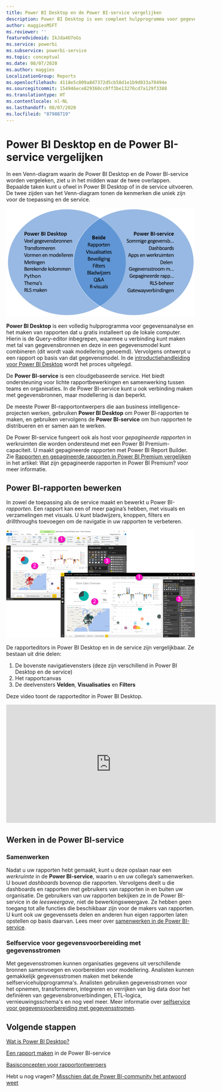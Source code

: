 ```yaml
---
title: Power BI Desktop en de Power BI-service vergelijken
description: Power BI Desktop is een compleet hulpprogramma voor gegevensanalyse en het maken van rapporten. De Power BI-service is een op de cloud gebaseerde onlineservice voor lichte rapportbewerking en samenwerking voor teams en corporaties.
author: maggiesMSFT
ms.reviewer: ''
featuredvideoid: IkJda4O7oGs
ms.service: powerbi
ms.subservice: powerbi-service
ms.topic: conceptual
ms.date: 08/07/2020
ms.author: maggies
LocalizationGroup: Reports
ms.openlocfilehash: 4118e5c009a8d7372d5cb58d1e1b9d033a70494e
ms.sourcegitcommit: 154946ece829360cc0ff3be13276cd7a129f3388
ms.translationtype: HT
ms.contentlocale: nl-NL
ms.lasthandoff: 08/07/2020
ms.locfileid: "87988719"
---
```

# <a name="comparing-power-bi-desktop-and-the-power-bi-service"></a>Power BI Desktop en de Power BI-service vergelijken

In een Venn-diagram waarin de Power BI Desktop en de Power BI-service worden vergeleken, ziet u in het midden waar de twee overlappen. Bepaalde taken kunt u ofwel in Power BI Desktop of in de service uitvoeren. De twee zijden van het Venn-diagram tonen de kenmerken die uniek zijn voor de toepassing en de service.  

![Venn-diagram dat de relatie tussen Power BI Desktop en de Power BI-service weergeeft.](media/service-service-vs-desktop/power-bi-venn-desktop-service.png)

**Power BI Desktop** is een volledig hulpprogramma voor gegevensanalyse en het maken van rapporten dat u gratis installeert op de lokale computer. Hierin is de Query-editor inbegrepen, waarmee u verbinding kunt maken met tal van gegevensbronnen en deze in een gegevensmodel kunt combineren (dit wordt vaak modellering genoemd). Vervolgens ontwerpt u een rapport op basis van dat gegevensmodel. In de [introductiehandleiding voor Power BI Desktop](desktop-getting-started.md) wordt het proces uitgelegd.

De **Power BI-service** is een cloudgebaseerde service. Het biedt ondersteuning voor lichte rapportbewerkingen en samenwerking tussen teams en organisaties. In de Power BI-service kunt u ook verbinding maken met gegevensbronnen, maar modellering is dan beperkt.

De meeste Power BI-rapportontwerpers die aan business intelligence-projecten werken, gebruiken **Power BI Desktop** om Power BI-rapporten te maken, en gebruiken vervolgens de **Power BI-service** om hun rapporten te distribueren en er samen aan te werken.

De Power BI-service fungeert ook als host voor *gepagineerde rapporten* in werkruimten die worden ondersteund met een Power BI Premium-capaciteit. U maakt gepagineerde rapporten met Power BI Report Builder. Zie [Rapporten en gepagineerde rapporten in Power BI Premium vergelijken](../paginated-reports/paginated-reports-report-builder-power-bi.md#compare-power-bi-reports-and-paginated-reports) in het artikel: Wat zijn gepagineerde rapporten in Power BI Premium? voor meer informatie.

## <a name="editing-power-bi-reports"></a>Power BI-rapporten bewerken

In zowel de toepassing als de service maakt en bewerkt u Power BI-*rapporten*. Een rapport kan een of meer pagina’s hebben, met visuals en verzamelingen met visuals. U kunt bladwijzers, knoppen, filters en drillthroughs toevoegen om de navigatie in uw rapporten te verbeteren.

![Schermopnamen van de Power BI Desktop en de Power BI-service met genummerde secties.](media/service-service-vs-desktop/power-bi-editing-desktop-service.png)

De rapporteditors in Power BI Desktop en in de service zijn vergelijkbaar. Ze bestaan uit drie delen:  

1. De bovenste navigatievensters (deze zijn verschillend in Power BI Desktop en de service)    
2. Het rapportcanvas     
3. De deelvensters **Velden**, **Visualisaties** en **Filters**

Deze video toont de rapporteditor in Power BI Desktop. 

<iframe width="560" height="315" src="https://www.youtube.com/embed/IkJda4O7oGs" frameborder="0" allowfullscreen></iframe>

## <a name="working-in-the-power-bi-service"></a>Werken in de Power BI-service

### <a name="collaborating"></a>Samenwerken

Nadat u uw rapporten hebt gemaakt, kunt u deze opslaan naar een *werkruimte* in de **Power BI-service**, waarin u en uw collega’s samenwerken. U bouwt *dashboards* bovenop die rapporten. Vervolgens deelt u die dashboards en rapporten met gebruikers van rapporten in en buiten uw organisatie. De gebruikers van uw rapporten bekijken ze in de Power BI-service in de *leesweergave*, niet de bewerkingsweergave. Ze hebben geen toegang tot alle functies die beschikbaar zijn voor de makers van rapporten.  U kunt ook uw gegevenssets delen en anderen hun eigen rapporten laten opstellen op basis daarvan. Lees meer over [samenwerken in de Power BI-service](../collaborate-share/service-new-workspaces.md).

### <a name="self-service-data-prep-with-dataflows"></a>Selfservice voor gegevensvoorbereiding met gegevensstromen

Met gegevensstromen kunnen organisaties gegevens uit verschillende bronnen samenvoegen en voorbereiden voor modellering. Analisten kunnen gemakkelijk gegevensstromen maken met bekende selfservicehulpprogramma's. Analisten gebruiken gegevensstromen voor het opnemen, transformeren, integreren en verrijken van big data door het definiëren van gegevensbronverbindingen, ETL-logica, vernieuwingsschema's en nog veel meer. Meer informatie over [selfservice voor gegevensvoorbereiding met gegevensstromen](../transform-model/service-dataflows-overview.md).

## <a name="next-steps"></a>Volgende stappen

[Wat is Power BI Desktop?](desktop-what-is-desktop.md)

[Een rapport maken](../create-reports/service-report-create-new.md) in de Power BI-service

[Basisconcepten voor rapportontwerpers](service-basic-concepts.md)

Hebt u nog vragen? [Misschien dat de Power BI-community het antwoord weet](https://community.powerbi.com/)
